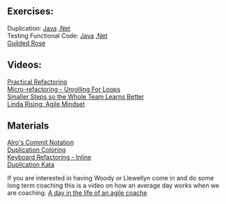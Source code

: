 ## Exercises:
Duplication:
[Java](https://github.com/LearnWithLlew/TestingFunctionalCodeKata.Java)   [.Net](https://github.com/LearnWithLlew/TestingFunctionalCodeKata.Net)  
Testing Functional Code:
[Java](https://github.com/LearnWithLlew/TestingFunctionalCodeKata.Java) [.Net](https://github.com/LearnWithLlew/TestingFunctionalCodeKata.Net)  
[Guilded Rose](https://github.com/emilybache/GildedRose-Refactoring-Kata)



## Videos:
[Practical Refactoring](https://www.youtube.com/watch?v=aWiwDdx_rdo)  
[Micro-refactoring - Unrolling For Loops](https://www.youtube.com/watch?v=tQjUKQxFXuE)  
[Smaller Steps so the Whole Team Learns Better](https://www.youtube.com/watch?v=8H4vmtNItcY)  
[Linda Rising: Agile Mindset](https://www.youtube.com/watch?v=SMvVJwwMn5A)

## Materials
[Alro's Commit Notation](https://github.com/RefactoringCombos/ArlosCommitNotation)  
[Duplication Coloring](https://github.com/LearnWithLlew/DuplicationColoringBook)  
[Keyboard Refactoring - Inline](https://github.com/LearnWithLlew/KeyboardShortcutKatas.java)  
[Duplication Kata](https://github.com/LearnWithLlew/DuplicationKata.java)  

If you are interested in having Woody or Llewellyn come in and do some long term coaching this is a video on how an average day works when we are coaching.
[A day in the life of an agile coache](https://www.youtube.com/watch?v=7iPybzyYZbU)
